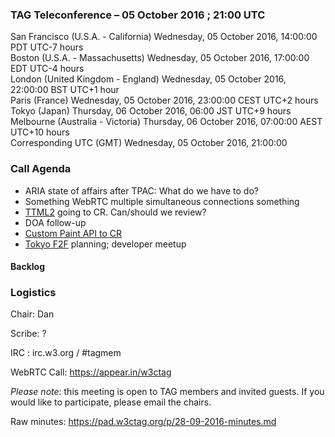 ### TAG Teleconference – 05 October 2016 ; 21:00 UTC

San Francisco (U.S.A. - California)	Wednesday, 05 October 2016, 14:00:00	PDT	UTC-7 hours  
Boston (U.S.A. - Massachusetts)	Wednesday, 05 October 2016, 17:00:00	EDT	UTC-4 hours  
London (United Kingdom - England)	Wednesday, 05 October 2016, 22:00:00	BST	UTC+1 hour  
Paris (France)	Wednesday, 05 October 2016, 23:00:00	CEST	UTC+2 hours  
Tokyo (Japan)	Thursday, 06 October 2016, 06:00	JST	UTC+9 hours  
Melbourne (Australia - Victoria)	Thursday, 06 October 2016, 07:00:00	AEST	UTC+10 hours  
Corresponding UTC (GMT)	Wednesday, 05 October 2016, 21:00:00	 

### Call Agenda

* ARIA state of affairs after TPAC: What do we have to do?
* Something WebRTC multiple simultaneous connections something
* [TTML2](https://w3c.github.io/ttm/2/spec/ttml2.html) going to CR. Can/should we review?
* DOA follow-up
* [Custom Paint API to CR](https://drafts.css-houdini.org/css-paint-api/)
* [Tokyo F2F](https://github.com/w3ctag/meetings/tree/gh-pages/2016/11-tokyo) planning; developer meetup

#### Backlog

### Logistics

Chair: Dan

Scribe: ?

IRC : irc.w3.org / #tagmem

WebRTC Call: https://appear.in/w3ctag

*Please note*: this meeting is open to TAG members and invited guests. If you would like to participate, please email the chairs.

Raw minutes: https://pad.w3ctag.org/p/28-09-2016-minutes.md
